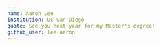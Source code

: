 ```yaml
---
name: Aaron Lee
institution: UC San Diego
quote: See you next year for my Master's degree!
github_user: lee-aaron
---
```

